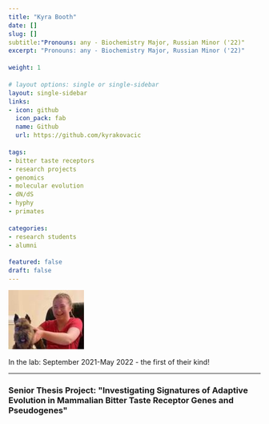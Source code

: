 ```yaml
---
title: "Kyra Booth"
date: []
slug: []
subtitle:"Pronouns: any - Biochemistry Major, Russian Minor ('22)"
excerpt: "Pronouns: any - Biochemistry Major, Russian Minor ('22)"

weight: 1

# layout options: single or single-sidebar
layout: single-sidebar
links:
- icon: github
  icon_pack: fab
  name: Github
  url: https://github.com/kyrakovacic
  
tags: 
- bitter taste receptors
- research projects
- genomics
- molecular evolution
- dN/dS
- hyphy
- primates

categories: 
- research students
- alumni

featured: false
draft: false
---
```

<img src="featured.jpg" alt="" width="30%" height="30%"/>

In the lab: September 2021-May 2022 - the first of their kind!

-----------------------------------------
### Senior Thesis Project: "Investigating Signatures of Adaptive Evolution in Mammalian Bitter Taste Receptor Genes and Pseudogenes"
